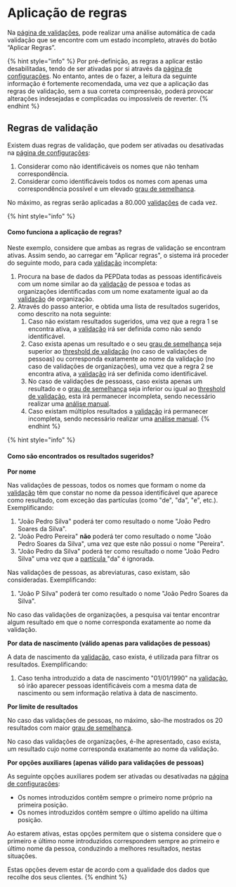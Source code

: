 # Aplicação de regras

Na [página de validações](../validacoes/), pode realizar uma análise automática de cada validação que se encontre com um estado incompleto, através do botão “Aplicar Regras”.

{% hint style="info" %}
Por pré-definição, as regras a aplicar estão desabilitadas, tendo de ser ativadas por si através da [página de configurações](../configuracoes/). No entanto, antes de o fazer, a leitura da seguinte informação é fortemente recomendada, uma vez que a aplicação das regras de validação, sem a sua correta compreensão, poderá provocar alterações indesejadas e complicadas ou impossíveis de reverter.
{% endhint %}

## Regras de validação

Existem duas regras de validação, que podem ser ativadas ou desativadas na [página de configurações](../configuracoes/):

1. Considerar como não identificáveis os nomes que não tenham correspondência.
2. Considerar como identificáveis todos os nomes com apenas uma correspondência possível e um elevado [grau de semelhança](../../glossario/glossario-aplicacao.md#grau-de-semelhanca).

No máximo, as regras serão aplicadas a 80.000 [validações](../../glossario/glossario-aplicacao.md#validacao) de cada vez.

{% hint style="info" %}
#### Como funciona a aplicação de regras?

Neste exemplo, considere que ambas as regras de validação se encontram ativas. Assim sendo, ao carregar em "Aplicar regras", o sistema irá proceder do seguinte modo, para cada [validação](../../glossario/glossario-aplicacao.md#validacao) incompleta:

1. Procura na base de dados da PEPData todas as pessoas identificáveis com um nome similar ao da [validação](../../glossario/glossario-aplicacao.md#validacao) de pessoa e todas as organizações identificadas com um nome exatamente igual ao da [validação](../../glossario/glossario-aplicacao.md#validacao) de organização.
2. Através do passo anterior, e obtida uma lista de resultados sugeridos, como descrito na nota seguinte:
   1. Caso não existam resultados sugeridos, uma vez que a regra 1 se encontra ativa, a [validação](../../glossario/glossario-aplicacao.md#validacao) irá ser definida como não sendo identificável.
   2. Caso exista apenas um resultado e o seu [grau de semelhança](../../glossario/glossario-aplicacao.md#grau-de-semelhanca) seja superior ao [threshold de validação](../configuracoes/#threshold-de-validacao) (no caso de validações de pessoas) ou corresponda exatamente ao nome da validação (no caso de validações de organizações), uma vez que a regra 2 se encontra ativa, a [validação](../../glossario/glossario-aplicacao.md#validacao) irá ser definida como identificável.
   3. No caso de validações de pessoass, caso exista apenas um resultado e o [grau de semelhança](../../glossario/glossario-aplicacao.md#grau-de-semelhanca) seja inferior ou igual ao [threshold de validação](../configuracoes/#threshold-de-validacao), esta irá permanecer incompleta, sendo necessário realizar uma [análise manual](../validacoes/analise-manual.md).
   4. Caso existam múltiplos resultados a [validação](../../glossario/glossario-aplicacao.md#validacao) irá permanecer incompleta, sendo necessário realizar uma [análise manual](../validacoes/analise-manual.md).
{% endhint %}

{% hint style="info" %}
#### Como são encontrados os resultados sugeridos?

**Por nome**

Nas validações de pessoas, todos os nomes que formam o nome da [validação](../../glossario/glossario-aplicacao.md#validacao) têm que constar no nome da pessoa identificável que aparece como resultado, com exceção das partículas (como "de", "da", "e", etc.). Exemplificando:

1. "João Pedro Silva" poderá ter como resultado o nome "João Pedro Soares da Silva".
2. "João Pedro Pereira" **não** poderá ter como resultado o nome "João Pedro Soares da Silva", uma vez que este não possui o nome "Pereira".
3. "João Pedro da Silva" poderá ter como resultado o nome "João Pedro Silva" uma vez que a [partícula ](https://www.irn.mj.pt/IRN/sections/irn/a\_registral/registo-civil/docs-do-civil/dar-o-nome/)"da" é ignorada.

Nas validações de pessoas, as abreviaturas, caso existam, são consideradas. Exemplificando:

1. "João P Silva" poderá ter como resultado o nome "João Pedro Soares da Silva".

No caso das validações de organizações, a pesquisa vai tentar encontrar algum resultado em que o nome corresponda exatamente ao nome da validação.

**Por data de nascimento (válido apenas para validações de pessoas)**

A data de nascimento da [validação](../../glossario/glossario-aplicacao.md#validacao), caso exista, é utilizada para filtrar os resultados. Exemplificando:

1. Caso tenha introduzido a data de nascimento "01/01/1990" na [validação](../../glossario/glossario-aplicacao.md#validacao), só irão aparecer pessoas identificáveis com a mesma data de nascimento ou sem informação relativa à data de nascimento.

**Por limite de resultados**

No caso das validações de pessoas, no máximo, são-lhe mostrados os 20 resultados com maior [grau de semelhança](../../glossario/glossario-aplicacao.md#grau-de-semelhanca).

No caso das validações de organizações, é-lhe apresentado, caso exista, um resultado cujo nome corresponda exatamente ao nome da validação.

**Por opções auxiliares (apenas válido para validações de pessoas)**

As seguinte opções auxiliares podem ser ativadas ou desativadas na [página de configurações](../configuracoes/):

* Os nomes introduzidos contêm sempre o primeiro nome próprio na primeira posição.
* Os nomes introduzidos contêm sempre o último apelido na última posição.

Ao estarem ativas, estas opções permitem que o sistema considere que o primeiro e último nome introduzidos correspondem sempre ao primeiro e último nome da pessoa, conduzindo a melhores resultados, nestas situações.

Estas opções devem estar de acordo com a qualidade dos dados que recolhe dos seus clientes.
{% endhint %}

##

